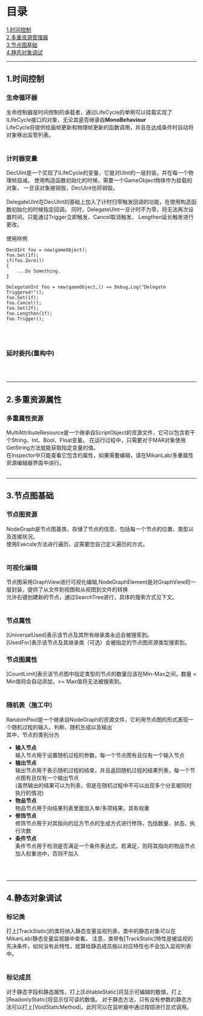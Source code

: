 # 目录
[1.时间控制](#TimeVariable)</br>
[2.多重资源管理器](#MultiAttributeResource)</br>
[3.节点图基础](#BaseNodeGraph)</br>
[4.静态对象调试](#StaticDebug)</br>

---
## 1.时间控制<a name="TimeVariable"></a>

### 生命循环器
生命控制器是时间控制的承载者，通过LifeCycle的单例可以挂载实现了ILifeCycle接口的对象，无论其是否继承自**MonoBehaviour**
</br>
LifeCycle将提供绘画帧更新和物理帧更新的函数调用，并且在达成条件时自动将对象移出监管列表。
</br></br>

### 计时器变量
DecUInt是一个实现了ILifeCycle的变量，它是对UInt的一层封装，并在每一个物理帧自减。
使用构造函数初始化的时候，需要一个GameObject物体作为挂载的对象，
一旦该对象被销毁，DecUInt也将销毁。
</br></br>
DelegateUInt在DecUInt的基础上加入了计时归零触发回调的功能，在使用构造函数初始化的时候指定回调。
同时，DelegateUInt一旦计时不为零，将无法再次设置时间，只能通过Trigger立即触发、Cancel取消触发、
Lengthen延长触发进行更改。
</br></br>
使用样例
```
DecUInt foo = new(gameObject);
foo.Set(1f);
if(foo.Zero())
{
	...Do Something.
}

DelegateUInt foo = new(gameObject,() => Debug.Log("Delegate Triggered!"));
foo.Set(1f);
foo.Cancel();
foo.Set(2f);
foo.Lengthen(1f);
foo.Trigger();
```
</br></br>

### 延时委托(重构中)
</br></br>

---
## 2.多重资源属性<a name ="MultiAttributeResource"></a>

### 多重属性资源
MultiAttributeResource是一个继承自ScriptObject的资源文件，它可以包含若干个String、Int、Bool、Float变量。
在运行过程中，只需要对于MAR对象使用GetString方法就能获取指定变量的值。
</br>
在Inspector中只能查看它包含的属性，如果需要编辑，请在MikanLab/多重属性资源编辑器界面中进行。
</br></br>

---
## 3.节点图基础<a name ="BaseNodeGraph"></a>

### 节点图资源
NodeGraph是节点图基类，存储了节点的信息，包括每一个节点的位置、类型以及连接状况。
</br>
使用Execute方法进行遍历，这需要您自己定义遍历的方式。
</br></br>

### 可视化编辑
节点图采用GraphView进行可视化编辑,NodeGraphElement是对GraphView的一层封装，提供了从文件到视图和从视图到文件的转换
</br>
允许右键创建新的节点，通过SearchTree进行，具体的搜索方式见下文。
</br></br>

### 节点属性
[UniversalUsed]表示该节点及其所有继承类永远会被搜索到。
</br>
[UsedFor]表示该节点及其继承类（可选）会被指定的节点图资源类型搜索到。

### 节点图属性
[CountLimit]表示该节点图中指定类型的节点的数量应该在Min-Max之间，数量 < Min值将会自动添加，>= Max值将无法被搜索到。
</br></br>

### 随机表（施工中）
RandomPool是一个继承自NodeGraph的资源文件，它利用节点图的形式表现一个随机过程的输入、判断、随机生成以及输出</br>
其中，节点的类别分为

<ul>
<li> <strong>输入节点</strong></br>
输入节点用于设置随机过程的参数，每一个节点图有且仅有一个输入节点
</li>

<li> <strong>输出节点</strong></br>
输出节点用于表示随机过程的结束，并且返回随机过程的结果列表，每一个节点图有且仅有一个输出节点</br>
(虽然输出的结果可以为列表，但是在随机过程中不可以出现多个分支被同时执行的情况)</br>
</li>

<li> <strong>物品节点</strong></br>
物品节点用于向结果列表里面加入单/多项结果，具有权重
</li>

<li> <strong>修饰节点</strong></br>
修饰节点用于对其指向的后方节点的生成方式进行修饰，包括数量、状态、执行次数
</li>

<li> <strong>条件节点</strong></br>
条件节点用于检测是否满足一个条件表达式，若满足，则将其指向的物品节点加入权重池中，否则不加入
</li>

</ul>
</br></br>

---
## 4.静态对象调试<a name ="StaticDebug"></a>

### 标记类
打上[TrackStatic]的类将纳入静态变量监视列表，类中的静态对象可以在MikanLab/静态变量监视器中查看。
注意，类带有[TrackStatic]特性是被监视的先决条件，如何没有此特性，就算给静态成员施以对应特性也不会加入监视列表中。
</br></br>

### 标记成员
对于静态字段和静态属性，打上[EditableStatic]将显示可编辑的数值，打上[ReadonlyStatic]将显示仅可读的数值。
对于静态方法，只有没有参数的静态方法可以打上[VoidStaticMethod]，此时可以在监听器中通过按钮进行显式调用。
</br></br>